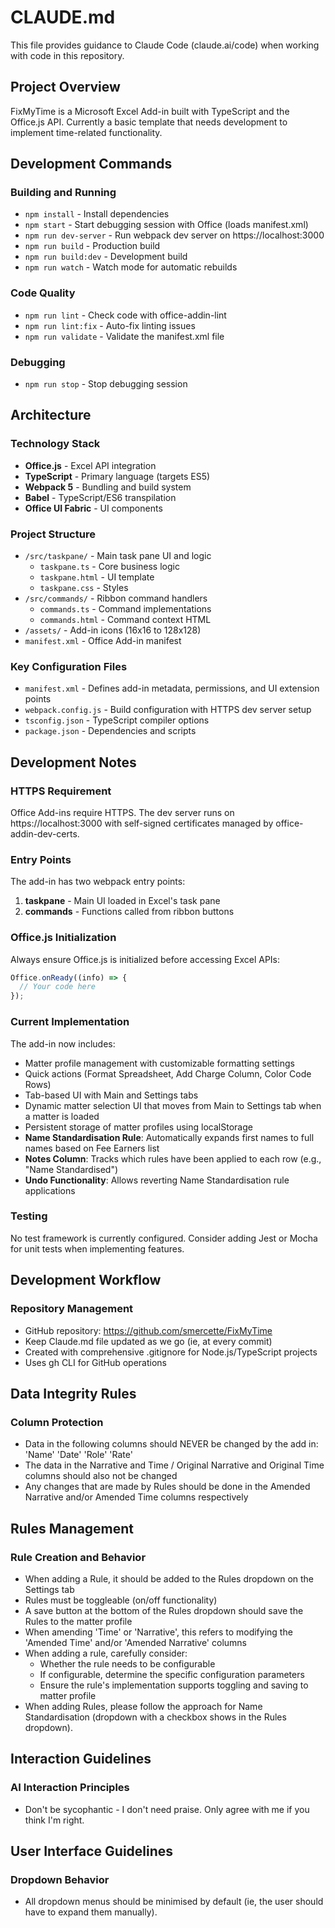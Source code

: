 # CLAUDE.md

This file provides guidance to Claude Code (claude.ai/code) when working with code in this repository.

## Project Overview

FixMyTime is a Microsoft Excel Add-in built with TypeScript and the Office.js API. Currently a basic template that needs development to implement time-related functionality.

## Development Commands

### Building and Running
- `npm install` - Install dependencies
- `npm start` - Start debugging session with Office (loads manifest.xml)
- `npm run dev-server` - Run webpack dev server on https://localhost:3000
- `npm run build` - Production build
- `npm run build:dev` - Development build
- `npm run watch` - Watch mode for automatic rebuilds

### Code Quality
- `npm run lint` - Check code with office-addin-lint
- `npm run lint:fix` - Auto-fix linting issues
- `npm run validate` - Validate the manifest.xml file

### Debugging
- `npm run stop` - Stop debugging session

## Architecture

### Technology Stack
- **Office.js** - Excel API integration
- **TypeScript** - Primary language (targets ES5)
- **Webpack 5** - Bundling and build system
- **Babel** - TypeScript/ES6 transpilation
- **Office UI Fabric** - UI components

### Project Structure
- `/src/taskpane/` - Main task pane UI and logic
  - `taskpane.ts` - Core business logic
  - `taskpane.html` - UI template
  - `taskpane.css` - Styles
- `/src/commands/` - Ribbon command handlers
  - `commands.ts` - Command implementations
  - `commands.html` - Command context HTML
- `/assets/` - Add-in icons (16x16 to 128x128)
- `manifest.xml` - Office Add-in manifest

### Key Configuration Files
- `manifest.xml` - Defines add-in metadata, permissions, and UI extension points
- `webpack.config.js` - Build configuration with HTTPS dev server setup
- `tsconfig.json` - TypeScript compiler options
- `package.json` - Dependencies and scripts

## Development Notes

### HTTPS Requirement
Office Add-ins require HTTPS. The dev server runs on https://localhost:3000 with self-signed certificates managed by office-addin-dev-certs.

### Entry Points
The add-in has two webpack entry points:
1. **taskpane** - Main UI loaded in Excel's task pane
2. **commands** - Functions called from ribbon buttons

### Office.js Initialization
Always ensure Office.js is initialized before accessing Excel APIs:
```typescript
Office.onReady((info) => {
  // Your code here
});
```

### Current Implementation
The add-in now includes:
- Matter profile management with customizable formatting settings
- Quick actions (Format Spreadsheet, Add Charge Column, Color Code Rows)
- Tab-based UI with Main and Settings tabs
- Dynamic matter selection UI that moves from Main to Settings tab when a matter is loaded
- Persistent storage of matter profiles using localStorage
- **Name Standardisation Rule**: Automatically expands first names to full names based on Fee Earners list
- **Notes Column**: Tracks which rules have been applied to each row (e.g., "Name Standardised")
- **Undo Functionality**: Allows reverting Name Standardisation rule applications

### Testing
No test framework is currently configured. Consider adding Jest or Mocha for unit tests when implementing features.

## Development Workflow

### Repository Management
- GitHub repository: https://github.com/smercette/FixMyTime
- Keep Claude.md file updated as we go (ie, at every commit)
- Created with comprehensive .gitignore for Node.js/TypeScript projects
- Uses gh CLI for GitHub operations

## Data Integrity Rules

### Column Protection
- Data in the following columns should NEVER be changed by the add in: 'Name' 'Date' 'Role' 'Rate'
- The data in the Narrative and Time / Original Narrative and Original Time columns should also not be changed
- Any changes that are made by Rules should be done in the Amended Narrative and/or Amended Time columns respectively

## Rules Management

### Rule Creation and Behavior
- When adding a Rule, it should be added to the Rules dropdown on the Settings tab
- Rules must be toggleable (on/off functionality)
- A save button at the bottom of the Rules dropdown should save the Rules to the matter profile
- When amending 'Time' or 'Narrative', this refers to modifying the 'Amended Time' and/or 'Amended Narrative' columns
- When adding a rule, carefully consider:
  - Whether the rule needs to be configurable
  - If configurable, determine the specific configuration parameters
  - Ensure the rule's implementation supports toggling and saving to matter profile
- When adding Rules, please follow the approach for Name Standardisation (dropdown with a checkbox shows in the Rules dropdown).

## Interaction Guidelines

### AI Interaction Principles
- Don't be sycophantic - I don't need praise. Only agree with me if you think I'm right.

## User Interface Guidelines

### Dropdown Behavior
- All dropdown menus should be minimised by default (ie, the user should have to expand them manually).
